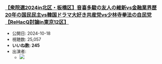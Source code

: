 ### [【衆院選2024in北区・板橋区】音喜多駿の友人の維新vs金融業界歴20年の国民民主vs韓国ドラマ大好き共産党vs少林寺拳法の自民党【ReHacQ討論in東京12区】](https://www.youtube.com/watch?v=ftc6vUKU4sU)
-   公開日: 2024-10-18
-   視聴数: 25,057
-   **いいね数: 245**
-   出演者: 
    - [![](https://img.youtube.com/vi/ftc6vUKU4sU/hqdefault.jpg)](https://www.youtube.com/watch?v=ftc6vUKU4sU)
